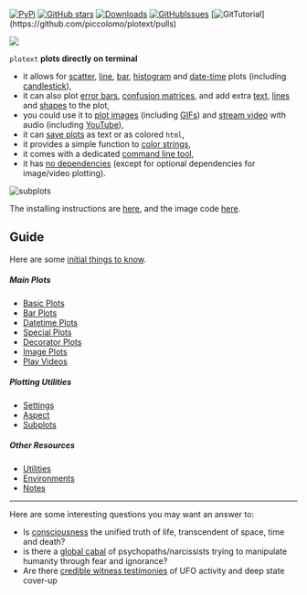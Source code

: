 [![PyPi](https://badge.fury.io/py/plotext.svg)](https://badge.fury.io/py/plotext)
[![GitHub stars](https://img.shields.io/github/stars/piccolomo/plotext.svg)](https://github.com/piccolomo/plotext/stargazers)
[![Downloads](https://pepy.tech/badge/plotext/month)](https://pepy.tech/project/plotext)
[![GitHubIssues](https://img.shields.io/badge/issue_tracking-github-blue.svg)](https://github.com/piccolomo/plotext/issues)
[![GitTutorial](https://img.shields.io/badge/PR-Welcome-%23FF8300.svg?)](https://github.com/piccolomo/plotext/pulls)

<p align="left">  <img src="https://raw.githubusercontent.com/piccolomo/plotext/master/data/logo.png" /></p>

`plotext` **plots directly on terminal**

- it allows for [scatter](https://github.com/piccolomo/plotext/blob/master/readme/basic.md#scatter-plot), [line](https://github.com/piccolomo/plotext/blob/master/readme/basic.md#line-plot), [bar](https://github.com/piccolomo/plotext/blob/master/readme/bar.md#simple-bar-plot), [histogram](https://github.com/piccolomo/plotext/blob/master/readme/bar.md#histogram-plot) and [date-time](https://github.com/piccolomo/plotext/blob/master/readme/datetime.md#datetime-plot) plots (including [candlestick](https://github.com/piccolomo/plotext/blob/master/readme/datetime.md#candlestick-plot)),
- it can also plot [error bars](https://github.com/piccolomo/plotext/blob/master/readme/special.md#error-plot), [confusion matrices](https://github.com/piccolomo/plotext/blob/master/readme/special.md#confusion-matrix), and add extra [text](https://github.com/piccolomo/plotext/blob/master/readme/other.md#text-plot), [lines](https://github.com/piccolomo/plotext/blob/master/readme/decorator.md#line-plot) and [shapes](https://github.com/piccolomo/plotext/blob/master/readme/decorator.md#shape-plot) to the plot, 
- you could use it to [plot images](https://github.com/piccolomo/plotext/blob/master/readme/image.md#image-plot) (including [GIFs](https://github.com/piccolomo/plotext/blob/master/readme/image.md#gif-plot)) and [stream video](https://github.com/piccolomo/plotext/blob/master/readme/video.md#video-plot) with audio (including [YouTube](https://github.com/piccolomo/plotext/blob/master/readme/video.md#play-youtube)),
- it can [save plots](https://github.com/piccolomo/plotext/blob/master/readme/utilities.md#canvas-utilities) as text or as colored `html`,
- it provides a simple function to [color strings](https://github.com/piccolomo/plotext/blob/master/readme/utilities.md#colored-text),
- it comes with a dedicated [command line tool](https://github.com/piccolomo/plotext/blob/master/readme/utilities.md#command-line-tool),
- it has [no dependencies](https://github.com/piccolomo/plotext/blob/bda4ac53052f750471a49f9b0ca4753aa2bdeea1/setup.py#L24) (except for optional dependencies for image/video plotting).

![subplots](https://raw.githubusercontent.com/piccolomo/plotext/master/data/subplots.png)

The installing instructions are [here](https://github.com/piccolomo/plotext/blob/master/readme/notes.md#install), and the image code [here](https://github.com/piccolomo/plotext/blob/master/readme/subplots.md#subplots).

## Guide

Here are some [initial things to know](https://github.com/piccolomo/plotext/blob/master/readme/basic.md#introduction).

##### Main Plots

- [Basic Plots](https://github.com/piccolomo/plotext/blob/master/readme/basic.md)
- [Bar Plots](https://github.com/piccolomo/plotext/blob/master/readme/bar.md)
- [Datetime Plots](https://github.com/piccolomo/plotext/blob/master/readme/datetime.md)
- [Special Plots](https://github.com/piccolomo/plotext/blob/master/readme/special.md)
- [Decorator Plots](https://github.com/piccolomo/plotext/blob/master/readme/decorator.md)
- [Image Plots](https://github.com/piccolomo/plotext/blob/master/readme/image.md)
- [Play Videos](https://github.com/piccolomo/plotext/blob/master/readme/video.md)

##### Plotting  Utilities

- [Settings](https://github.com/piccolomo/plotext/blob/master/readme/settings.md)
- [Aspect](https://github.com/piccolomo/plotext/blob/master/readme/aspect.md)
- [Subplots](https://github.com/piccolomo/plotext/blob/master/readme/subplots.md)

##### Other  Resources

- [Utilities](https://github.com/piccolomo/plotext/blob/master/readme/utilities.md)
- [Environments](https://github.com/piccolomo/plotext/blob/master/readme/environments.md)
- [Notes](https://github.com/piccolomo/plotext/blob/master/readme/notes.md)

---

Here are some interesting questions you may want an answer to:
- Is [consciousness](https://www.youtube.com/watch?v=Bim73icRzCk) the unified truth of life, transcendent of space, time and death?
- is there a [global cabal](https://www.youtube.com/watch?v=ZSqBNGxLiAs&list=PLnzMmEt4pIb83lZgEA3nALsDM1QogyvC0&index=17) of psychopaths/narcissists trying to manipulate humanity through fear and ignorance?
- Are there [credible witness testimonies](https://www.youtube.com/watch?v=AmNzkxVwAYg&list=PLnrEt2fIdZ0aBgPuVF0C_T559YR20eDTc) of UFO activity and deep state cover-up